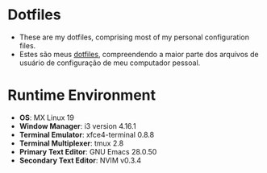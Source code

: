 # Dotfiles

- These are my dotfiles, comprising most of my personal configuration files.
- Estes são meus [dotfiles](https://wiki.archlinux.org/index.php/Dotfiles_(Portugu%C3%AAs)), compreendendo a maior parte dos arquivos de usuário de configuração de meu computador pessoal.

# Runtime Environment

- **OS**: MX Linux 19
- **Window Manager**: i3 version 4.16.1 
- **Terminal Emulator**: xfce4-terminal 0.8.8
- **Terminal Multiplexer**: tmux 2.8
- **Primary Text Editor**: GNU Emacs 28.0.50
- **Secondary Text Editor**: NVIM v0.3.4
